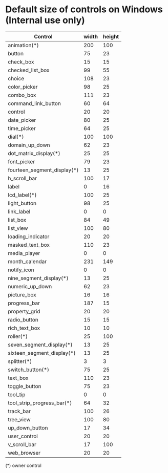 # Default size of controls on Windows (**Internal use only**)

| Control                     | width  | height |
|-----------------------------|--------|--------|
| animation(*)                |    200 |    100 |
| button                      |     75 |     23 |
| check_box                   |     15 |     15 |
| checked_list_box            |     99 |     55 |
| choice                      |    108 |     23 |
| color_picker                |     98 |     25 |
| combo_box                   |    111 |     23 |
| command_link_button         |     60 |     64 |
| control                     |     20 |     20 |
| date_picker                 |     80 |     25 |
| time_picker                 |     64 |     25 |
| dial(*)                     |    100 |    100 |
| domain_up_down              |     62 |     23 |
| dot_matrix_display(*)       |     25 |     25 |
| font_picker                 |     79 |     23 |
| fourteen_segment_display(*) |     13 |     25 |
| h_scroll_bar                |    100 |     17 |
| label                       |      0 |     16 |
| lcd_label(*)                |    100 |     25 |
| light_button                |     98 |     25 |
| link_label                  |      0 |      0 |
| list_box                    |     84 |     49 |
| list_view                   |    100 |     80 |
| loading_indicator           |     20 |     20 |
| masked_text_box             |    110 |     23 |
| media_player                |      0 |      0 |
| month_calendar              |    231 |    149 |
| notify_icon                 |      0 |      0 |
| nine_segment_display(*)     |     13 |     25 |
| numeric_up_down             |     62 |     23 |
| picture_box                 |     16 |     16 |
| progress_bar                |    187 |     15 |
| property_grid               |     20 |     20 |
| radio_button                |     15 |     15 |
| rich_text_box               |     10 |     10 |
| roller(*)                   |     25 |    100 |
| seven_segment_display(*)    |     13 |     25 |
| sixteen_segment_display(*)  |     13 |     25 |
| splitter(*)                 |      3 |      3 |
| switch_button(*)            |     75 |     25 |
| text_box                    |    110 |     23 |
| toggle_button               |     75 |     23 |
| tool_tip                    |      0 |      0 |
| tool_strip_progress_bar(*)  |     64 |     32 |
| track_bar                   |    100 |     26 |
| tree_view                   |    100 |     80 |
| up_down_button              |     17 |     34 |
| user_control                |     20 |     20 |
| v_scroll_bar                |     17 |    100 |
| web_browser                 |     20 |     20 |

(*) owner control
